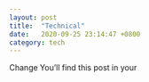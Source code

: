 ```yaml
---
layout: post
title:  "Technical"
date:   2020-09-25 23:14:47 +0800
category: tech
---
```

Change
You’ll find this post in your 